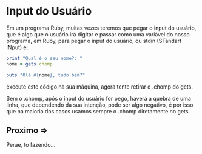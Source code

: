 # Input do Usuário

Em um programa Ruby, muitas vezes teremos que pegar o input do usuário, que é algo que o usuário irá digitar e passar como uma variável do nosso programa, em Ruby, para pegar o input do usuário, ou stdin (STandart INput) é:

```ruby
print "Qual é o seu nome?: "
nome = gets.chomp

puts "Olá #{nome}, tudo bem?"
```

execute este código na sua máquina, agora tente retirar o .chomp do gets.

Sem o .chomp, após o input do usuário for pego, haverá a quebra de uma linha, que dependendo da sua intenção, pode ser algo negativo, é por isso que na maioria dos casos usamos sempre o .chomp diretamente no gets.

## Proximo =>

Perae, to fazendo...